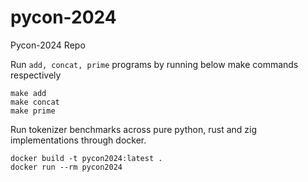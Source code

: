 # pycon-2024
Pycon-2024 Repo

Run `add, concat, prime` programs by running below make commands respectively
```shell
make add
make concat
make prime
```

Run tokenizer benchmarks across pure python, rust and zig implementations through docker.
```shell
docker build -t pycon2024:latest .
docker run --rm pycon2024
```